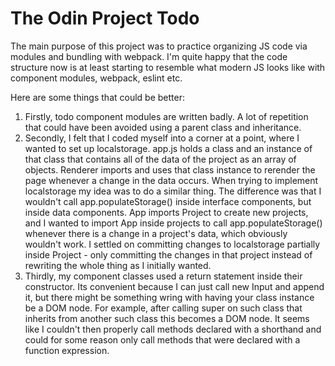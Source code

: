 # The Odin Project Todo

The main purpose of this project was to practice organizing JS code via modules and bundling with webpack.
I'm quite happy that the code structure now is at least starting to resemble what modern JS looks like with component modules, webpack, eslint etc.

Here are some things that could be better:

1. Firstly, todo component modules are written badly. A lot of repetition that could have been avoided using a parent class and inheritance.
2. Secondly, I felt that I coded myself into a corner at a point, where I wanted to set up localstorage. app.js holds a class and an instance of that class that contains all of the data of the project as an array of objects. Renderer imports and uses that class instance to rerender the page whenever a change in the data occurs. When trying to implement localstorage my idea was to do a similar thing. The difference was that I wouldn't call app.populateStorage() inside interface components, but inside data components. App imports Project to create new projects, and I wanted to import App inside projects to call app.populateStorage() whenever there is a change in a project's data, which obviously wouldn't work. I settled on committing changes to localstorage partially inside Project - only committing the changes in that project instead of rewriting the whole thing as I initially wanted.
3. Thirdly, my component classes used a return statement inside their constructor. Its convenient because I can just call new Input and append it, but there might be something wring with having your class instance be a DOM node. For example, after calling super on such class that inherits from another such class this becomes a DOM node. It seems like I couldn't then properly call methods declared with a shorthand and could for some reason only call methods that were declared with a function expression.
